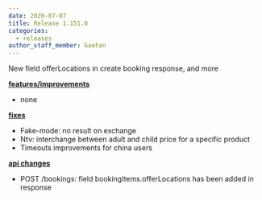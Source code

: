 ```yaml
---
date: 2020-07-07
title: Release 1.151.0
categories:
  - releases
author_staff_member: Gaetan
---
```

New field offerLocations in create booking response, and more

<!--more-->

**<u>features/improvements</u>**

- none

**<u>fixes</u>**

- Fake-mode: no result on exchange
- Ntv: interchange between adult and child price for a specific product
- Timeouts improvements for china users

**<u>api changes</u>**

- POST /bookings: field bookingItems.offerLocations has been added in response


  
